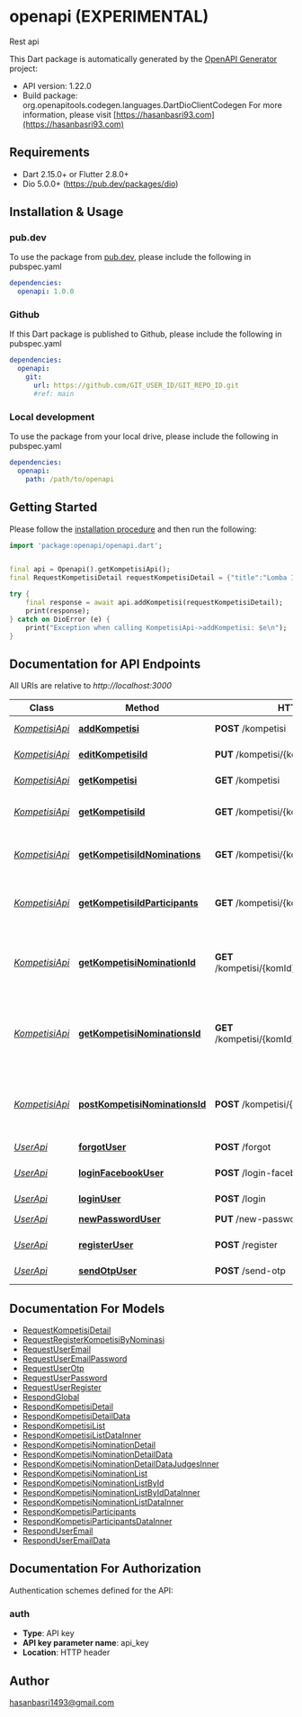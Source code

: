 # openapi (EXPERIMENTAL)
Rest api

This Dart package is automatically generated by the [OpenAPI Generator](https://openapi-generator.tech) project:

- API version: 1.22.0
- Build package: org.openapitools.codegen.languages.DartDioClientCodegen
For more information, please visit [https://hasanbasri93.com](https://hasanbasri93.com)

## Requirements

* Dart 2.15.0+ or Flutter 2.8.0+
* Dio 5.0.0+ (https://pub.dev/packages/dio)

## Installation & Usage

### pub.dev
To use the package from [pub.dev](https://pub.dev), please include the following in pubspec.yaml
```yaml
dependencies:
  openapi: 1.0.0
```

### Github
If this Dart package is published to Github, please include the following in pubspec.yaml
```yaml
dependencies:
  openapi:
    git:
      url: https://github.com/GIT_USER_ID/GIT_REPO_ID.git
      #ref: main
```

### Local development
To use the package from your local drive, please include the following in pubspec.yaml
```yaml
dependencies:
  openapi:
    path: /path/to/openapi
```

## Getting Started

Please follow the [installation procedure](#installation--usage) and then run the following:

```dart
import 'package:openapi/openapi.dart';


final api = Openapi().getKompetisiApi();
final RequestKompetisiDetail requestKompetisiDetail = {"title":"Lomba Ikan Flowerhorn","place":"Aeon Mall Sentul City","notes":"Lorep impusmmm","address":"Jl. Ir. H. Djuamda No. 78 Sentul City Bogor Indonesia 16810","link_maps":"https://goo.gl/maps/a6ETqYvtAMjqyYYC7","date":"yyyy-MM-ddTHH:mm:ss","phone_number":"6565457986241"}; // RequestKompetisiDetail | 

try {
    final response = await api.addKompetisi(requestKompetisiDetail);
    print(response);
} catch on DioError (e) {
    print("Exception when calling KompetisiApi->addKompetisi: $e\n");
}

```

## Documentation for API Endpoints

All URIs are relative to *http://localhost:3000*

Class | Method | HTTP request | Description
------------ | ------------- | ------------- | -------------
[*KompetisiApi*](doc/KompetisiApi.md) | [**addKompetisi**](doc/KompetisiApi.md#addkompetisi) | **POST** /kompetisi | Tambah kompetisi
[*KompetisiApi*](doc/KompetisiApi.md) | [**editKompetisiId**](doc/KompetisiApi.md#editkompetisiid) | **PUT** /kompetisi/{komId} | Sunting kompetisi
[*KompetisiApi*](doc/KompetisiApi.md) | [**getKompetisi**](doc/KompetisiApi.md#getkompetisi) | **GET** /kompetisi | Ambil daftar kompetisi
[*KompetisiApi*](doc/KompetisiApi.md) | [**getKompetisiId**](doc/KompetisiApi.md#getkompetisiid) | **GET** /kompetisi/{komId} | Ambil daftar kompetisi per Id
[*KompetisiApi*](doc/KompetisiApi.md) | [**getKompetisiIdNominations**](doc/KompetisiApi.md#getkompetisiidnominations) | **GET** /kompetisi/{komId}/nominations | Ambil daftar nominasi kompetisi per Id
[*KompetisiApi*](doc/KompetisiApi.md) | [**getKompetisiIdParticipants**](doc/KompetisiApi.md#getkompetisiidparticipants) | **GET** /kompetisi/{komId}/participants | Ambil daftar peserta kompetisi per Id
[*KompetisiApi*](doc/KompetisiApi.md) | [**getKompetisiNominationId**](doc/KompetisiApi.md#getkompetisinominationid) | **GET** /kompetisi/{komId}/nomination/{komNomId} | Mengambil data detail nominasi kompetisi berdasarkan id nominasi
[*KompetisiApi*](doc/KompetisiApi.md) | [**getKompetisiNominationsId**](doc/KompetisiApi.md#getkompetisinominationsid) | **GET** /kompetisi/{komId}/nominations/{nomId} | Mengambil data daftar nominasi kompetisi berdasarkan id nominasi
[*KompetisiApi*](doc/KompetisiApi.md) | [**postKompetisiNominationsId**](doc/KompetisiApi.md#postkompetisinominationsid) | **POST** /kompetisi/{komId}/nominations | Mengambil data daftar nominasi kompetisi berdasarkan id nominasi
[*UserApi*](doc/UserApi.md) | [**forgotUser**](doc/UserApi.md#forgotuser) | **POST** /forgot | Forgot
[*UserApi*](doc/UserApi.md) | [**loginFacebookUser**](doc/UserApi.md#loginfacebookuser) | **POST** /login-facebook | Login user dengan facebook
[*UserApi*](doc/UserApi.md) | [**loginUser**](doc/UserApi.md#loginuser) | **POST** /login | Login user
[*UserApi*](doc/UserApi.md) | [**newPasswordUser**](doc/UserApi.md#newpassworduser) | **PUT** /new-password | Create new password
[*UserApi*](doc/UserApi.md) | [**registerUser**](doc/UserApi.md#registeruser) | **POST** /register | Register user
[*UserApi*](doc/UserApi.md) | [**sendOtpUser**](doc/UserApi.md#sendotpuser) | **POST** /send-otp | Kirim otp ke server


## Documentation For Models

 - [RequestKompetisiDetail](doc/RequestKompetisiDetail.md)
 - [RequestRegisterKompetisiByNominasi](doc/RequestRegisterKompetisiByNominasi.md)
 - [RequestUserEmail](doc/RequestUserEmail.md)
 - [RequestUserEmailPassword](doc/RequestUserEmailPassword.md)
 - [RequestUserOtp](doc/RequestUserOtp.md)
 - [RequestUserPassword](doc/RequestUserPassword.md)
 - [RequestUserRegister](doc/RequestUserRegister.md)
 - [RespondGlobal](doc/RespondGlobal.md)
 - [RespondKompetisiDetail](doc/RespondKompetisiDetail.md)
 - [RespondKompetisiDetailData](doc/RespondKompetisiDetailData.md)
 - [RespondKompetisiList](doc/RespondKompetisiList.md)
 - [RespondKompetisiListDataInner](doc/RespondKompetisiListDataInner.md)
 - [RespondKompetisiNominationDetail](doc/RespondKompetisiNominationDetail.md)
 - [RespondKompetisiNominationDetailData](doc/RespondKompetisiNominationDetailData.md)
 - [RespondKompetisiNominationDetailDataJudgesInner](doc/RespondKompetisiNominationDetailDataJudgesInner.md)
 - [RespondKompetisiNominationList](doc/RespondKompetisiNominationList.md)
 - [RespondKompetisiNominationListById](doc/RespondKompetisiNominationListById.md)
 - [RespondKompetisiNominationListByIdDataInner](doc/RespondKompetisiNominationListByIdDataInner.md)
 - [RespondKompetisiNominationListDataInner](doc/RespondKompetisiNominationListDataInner.md)
 - [RespondKompetisiParticipants](doc/RespondKompetisiParticipants.md)
 - [RespondKompetisiParticipantsDataInner](doc/RespondKompetisiParticipantsDataInner.md)
 - [RespondUserEmail](doc/RespondUserEmail.md)
 - [RespondUserEmailData](doc/RespondUserEmailData.md)


## Documentation For Authorization


Authentication schemes defined for the API:
### auth

- **Type**: API key
- **API key parameter name**: api_key
- **Location**: HTTP header


## Author

hasanbasri1493@gmail.com

